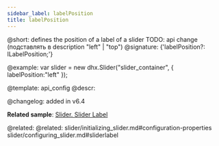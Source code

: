 ```yaml
---
sidebar_label: labelPosition
title: labelPosition
---          
```


@short: defines the position of a label of a slider
TODO: api change (подставлять в description "left" | "top")
@signature: {'labelPosition?: ILabelPosition;'}

@example: 
var slider = new dhx.Slider("slider_container", { 
   labelPosition:"left" 
});


@template:	api_config
@descr: 


@changelog: added in v6.4

**Related sample**: [Slider. Slider Label](https://snippet.dhtmlx.com/4o7yttam)

@related: 
@related: slider/initializing_slider.md#configuration-properties
slider/configuring_slider.md#sliderlabel
